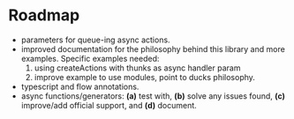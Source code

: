 # Roadmap

- parameters for queue-ing async actions.
- improved documentation for the philosophy behind this library and more examples. Specific examples needed:
    1. using createActions with thunks as async handler param
    2. improve example to use modules, point to ducks philosophy.
- typescript and flow annotations.
- async functions/generators: **(a)** test with, **(b)** solve any issues found, **(c)** improve/add official support, and **(d)** document.